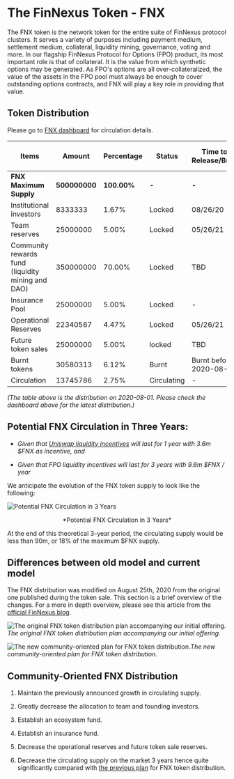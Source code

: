 # The FinNexus Token - FNX

The FNX token is the network token for the entire suite of FinNexus protocol clusters. It serves a variety of purposes including payment medium, settlement medium, collateral, liquidity mining, governance, voting and more. In our flagship FinNexus Protocol for Options (FPO) product, its most important role is that of collateral. It is the value from which synthetic options may be generated. As FPO's options are all over-collateralized, the value of the assets in the FPO pool must always be enough to cover outstanding options contracts, and FNX will play a key role in providing that value. 

## Token Distribution

Please go to [FNX dashboard](https://www.finnexus.io/dashboard) for circulation details.

| **Items**                                                               | **Amount**    | **Percentage** | **Status**      | **Time to Release/Burn**     | **Duration of Release**                      |
|---------------------------------------------------------------------|-----------|------------|----------------|--------------------------|-------------------------------------------|
| **FNX Maximum Supply**                                                  | **500000000** | **100.00%**   | **-**              | **-**                        | **Set in smart contract** |
| Institutional investors                                            | 8333333   | 1.67%      | Locked         | 08/26/20                 | 12 months                                 |
| Team reserves                               | 25000000  | 5.00%      | Locked         | 05/26/21                 | 30 months                                 |
| Community rewards fund (liquidity mining and DAO) | 350000000 | 70.00%     | Locked         | TBD                      | During periods of liquidity mining |
| Insurance Pool                                                      | 25000000  | 5.00%      | Locked         | -                        | -                                         |
| Operational Reserves | 22340567  | 4.47%      | Locked         | 05/26/21                 | 60 months                                 |
| Future token sales                                    | 25000000  | 5.00%      | locked         | TBD                      | TBD                                       |
| Burnt tokens                          | 30580313  | 6.12%      | Burnt        | Burnt before 2020-08-23 | -                                         |
| Circulation                                                         | 13745786  | 2.75%      | Circulating | -                        | -                                         |

*(The table above is the distribution on 2020-08-01. Please check the dashboard above for the latest distribution.)*

## Potential FNX Circulation in Three Years:

* *Given that [Uniswap liquidity incentives](../products/liquidity) will last for 1 year with 3.6m $FNX as incentive, and*

* *Given that FPO liquidity incentives will last for 3 years with 9.6m $FNX / year*

We anticipate the evolution of the FNX token supply to look like the following:

![Potential FNX Circulation in 3 Years](https://cdn-images-1.medium.com/max/2584/1*a5FbB054p2CMHFCQBcrHxg.png)
<center>*Potential FNX Circulation in 3 Years*</center>

At the end of this theoretical 3-year period, the circulating supply would be less than 90m, or 18% of the maximum $FNX supply.

## Differences between old model and current model

The FNX distribution was modified on August 25th, 2020 from the original one published during the token sale. This section is a brief overview of the changes. For a more in depth overview, please see this article from the [official FinNexus blog](https://medium.com/finnexus/fnx-tokenomics-update-382dcbc5d1b9).

![The original FNX token distribution plan accompanying our initial offering.](https://cdn-images-1.medium.com/max/2400/1*6zE_8Xe-VTZjK_wzmmRBTQ.png)*The original FNX token distribution plan accompanying our initial offering.*

![The new community-oriented plan for FNX token distribution.](https://cdn-images-1.medium.com/max/2400/1*tl4MTkW2_bgnGioV2HHv7A.png)*The new community-oriented plan for FNX token distribution.*

## Community-Oriented FNX Distribution

1. Maintain the previously announced growth in circulating supply.

1. Greatly decrease the allocation to team and founding investors.

1. Establish an ecosystem fund.

1. Establish an insurance fund.

1. Decrease the operational reserves and future token sale reserves.

1. Decrease the circulating supply on the market 3 years hence quite significantly compared with [the previous plan](https://medium.com/finnexus/a-note-on-fnx-circulating-supply-7820d668224f) for FNX token distribution.
